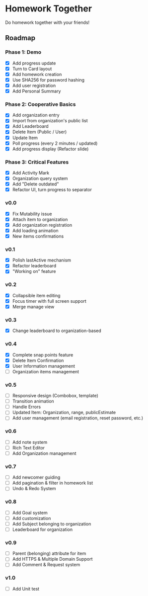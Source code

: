 # Homework Together

Do homework together with your friends!

## Roadmap

### Phase 1: Demo

- [x] Add progress update
- [x] Turn to Card layout
- [x] Add homework creation
- [x] Use SHA256 for password hashing
- [x] Add user registration
- [x] Add Personal Summary

### Phase 2: Cooperative Basics

- [x] Add organization entry
- [x] Import from organization's public list
- [x] Add Leaderboard
- [x] Delete Item (Public / User)
- [x] Update Item
- [x] Poll progress (every 2 minutes / updated)
- [x] Add progress display (Refactor slide)

### Phase 3: Critical Features

- [x] Add Activity Mark
- [x] Organization query system
- [x] Add "Delete outdated"
- [x] Refactor UI, turn progress to separator

### v0.0

- [x] Fix Mutability issue
- [x] Attach item to organization
- [x] Add organization registration
- [x] Add loading animation
- [x] New items confirmations

### v0.1

- [x] Polish lastActive mechanism
- [x] Refactor leaderboard
- [x] "Working on" feature

### v0.2

- [x] Collapsible item editing
- [x] Focus timer with full screen support
- [x] Merge manage view

### v0.3

- [x] Change leaderboard to organization-based

### v0.4

- [x] Complete snap points feature
- [x] Delete Item Confirmation
- [x] User Information management
- [ ] Organization items management

### v0.5

- [ ] Responsive design (Combobox, template)
- [ ] Transition animation
- [ ] Handle Errors
- [ ] Updated Item: Organization, range, publicEstimate
- [ ] Add user management (email registration, reset password, etc.)

### v0.6

- [ ] Add note system
- [ ] Rich Text Editor
- [ ] Add Organization management

### v0.7

- [ ] Add newcomer guiding
- [ ] Add pagination & filter in homework list
- [ ] Undo & Redo System

### v0.8

- [ ] Add Goal system
- [ ] Add customization
- [ ] Add Subject belonging to organization
- [ ] Leaderboard for organization

### v0.9

- [ ] Parent (belonging) attribute for item
- [ ] Add HTTPS & Multiple Domain Support
- [ ] Add Comment & Request system

### v1.0

- [ ] Add Unit test
